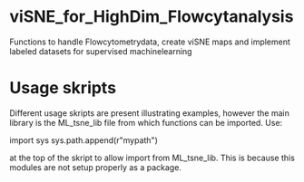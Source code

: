 # viSNE_for_HighDim_Flowcytanalysis
 Functions to handle Flowcytometrydata, create viSNE maps and implement labeled datasets for supervised machinelearning

# Usage skripts

Different usage skripts are present illustrating examples, however the main library is the ML_tsne_lib file from which functions can be imported.
Use:

import sys
sys.path.append(r"mypath")

at the top of the skript to allow import from ML_tsne_lib. This is because this modules are not setup properly as a package. 